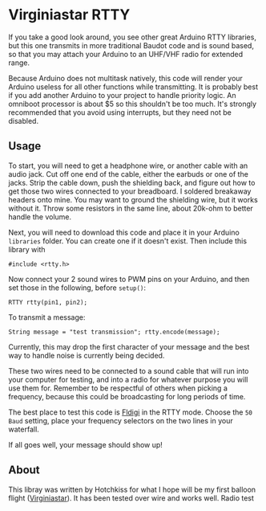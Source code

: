 Virginiastar RTTY
=================

If you take a good look around, you see other great Arduino RTTY libraries, 
but this one transmits in more traditional Baudot code and is sound based, so
that you may attach your Arduino to an UHF/VHF radio for extended range.

Because Arduino does not multitask natively, this code will render your 
Arduino useless for all other functions while transmitting. It is probably
best if you add another Arduino to your project to handle priority logic. An 
omniboot processor is about $5 so this shouldn't be too much. It's
strongly recommended that you avoid using interrupts, but they need not be 
disabled.

Usage
-----

To start, you will need to get a headphone wire, or another cable with an audio 
jack. Cut off one end of the cable, either the earbuds or one of the jacks. Strip 
the cable down, push the shielding back, and figure out how to get those two wires
connected to your breadboard. I soldered breakaway headers onto mine. You may want
to ground the shielding wire, but it works without it. Throw some resistors in the 
same line, about 20k-ohm to better handle the volume.

Next, you will need to download this code and place it in your Arduino `libraries` 
folder. You can create one if it doesn't exist. Then include this library with

    #include <rtty.h> 

Now connect your 2 sound wires to PWM pins on your Arduino, and then set those
in the following, before `setup()`: 

    RTTY rtty(pin1, pin2);

To transmit a message:

    String message = "test transmission"; rtty.encode(message);
 
Currently, this may drop the first character of your message and the best way
to handle noise is currently being decided. 

These two wires need to be connected to a sound cable that will run into your 
computer for testing, and into a radio for whatever purpose you will use them
for. Remember to be respectful of others when picking a frequency, because 
this could be broadcasting for long periods of time.

The best place to test this code is [Fldigi](http://www.w1hkj.com/Fldigi.html)
in the RTTY mode. Choose the `50 Baud` setting, place your frequency selectors 
on the two lines in your waterfall.

If all goes well, your message should show up!

About
-----

This libray was written by Hotchkiss for what I hope will be my first balloon flight 
([Virginiastar](http://hotchkissmade.com/blog/virginiastar/)). It has
been tested over wire and works well. Radio test